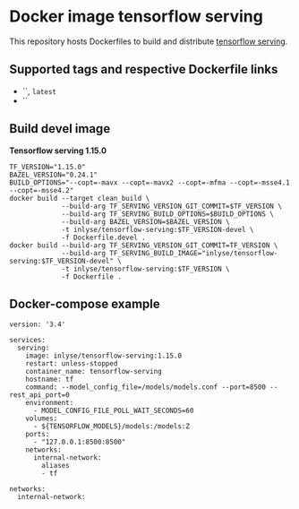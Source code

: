 # Docker image tensorflow serving 
This repository hosts Dockerfiles to build and distribute [tensorflow
serving](https://github.com/tensorflow/serving).

## Supported tags and respective Dockerfile links
* ``, `latest`
* ``

## Build devel image
**Tensorflow serving 1.15.0**
```
TF_VERSION="1.15.0"
BAZEL_VERSION="0.24.1"
BUILD_OPTIONS="--copt=-mavx --copt=-mavx2 --copt=-mfma --copt=-msse4.1 --copt=-msse4.2"
docker build --target clean_build \
             --build-arg TF_SERVING_VERSION_GIT_COMMIT=$TF_VERSION \
             --build-arg TF_SERVING_BUILD_OPTIONS=$BUILD_OPTIONS \
             --build-arg BAZEL_VERSION=$BAZEL_VERSION \
             -t inlyse/tensorflow-serving:$TF_VERSION-devel \
             -f Dockerfile.devel .
docker build --build-arg TF_SERVING_VERSION_GIT_COMMIT=TF_VERSION \
             --build-arg TF_SERVING_BUILD_IMAGE="inlyse/tensorflow-serving:$TF_VERSION-devel" \
             -t inlyse/tensorflow-serving:$TF_VERSION \
             -f Dockerfile .
```

## Docker-compose example
```
version: '3.4'

services:
  serving:
    image: inlyse/tensorflow-serving:1.15.0
    restart: unless-stopped
    container_name: tensorflow-serving
    hostname: tf
    command: --model_config_file=/models/models.conf --port=8500 --rest_api_port=0
    environment:
      - MODEL_CONFIG_FILE_POLL_WAIT_SECONDS=60
    volumes:
      - ${TENSORFLOW_MODELS}/models:/models:Z
    ports:
      - "127.0.0.1:8500:8500"
    networks:
      internal-network:
        aliases
        - tf

networks:
  internal-network:
```
